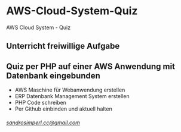 # AWS-Cloud-System-Quiz
AWS Cloud System - Quiz

## Unterricht freiwillige Aufgabe
## Quiz per PHP auf einer AWS Anwendung mit Datenbank eingebunden

* AWS Maschine für Webanwendung erstellen
* ERP Datenbank Management System erstellen
* PHP Code schreiben
* Per Github einbinden und aktuell halten


###### sandrosimperl.cc@gmail.com
